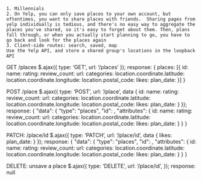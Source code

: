 	1. Millennials
	2. On Yelp, you can only save places to your own account, but oftentimes, you want to share places with friends.  Sharing pages from yelp individually is tedious, and there's no easy way to aggregate the places you've shared, so it's easy to forget about them. Then, plans fall through, or when you actually start planning to go, you have to go back and look for the places again
	3. Client-side routes: search, saved, map
	Use the Yelp API, and store a shared group's locations in the loopback API
	
GET /places
	$.ajax({
		type: ‘GET’,
		url: ‘/places’
	});
  response:
  { 
    places: [{
      id:
      name:
      rating:
      review_count:
      url:
      categories: 
      location.coordinate.latitude:
      location.coordinate.longitude:
      location.postal_code:
      likes:
      plan_date:
   }]
  }
	
POST /place
  $.ajax({
		type: ‘POST’,
		url: ‘/place’,
    data {
      id:
      name:
      rating:
      review_count:
      url:
      categories: 
      location.coordinate.latitude:
      location.coordinate.longitude:
      location.postal_code:
      likes:
      plan_date:
    }
	});
  response:
  {
  "data": {
    "type": "places",
    "id": ,
    "attributes": {
      id:
      name:
      rating:
      review_count:
      url:
      categories: 
      location.coordinate.latitude:
      location.coordinate.longitude:
      location.postal_code:
      likes:
      plan_date:
    }
  }
}
  
PATCH: /place/id
  $.ajax({
  		type: ‘PATCH’,
      url: ‘/place/id’,
      data {
        likes:
        plan_date:
      }
  });
  response:
  {
  "data": {
    "type": "places",
    "id": ,
    "attributes": {
      id:
      name:
      rating:
      review_count:
      url:
      categories: 
      location.coordinate.latitude:
      location.coordinate.longitude:
      location.postal_code:
      likes:
      plan_date:
    }
  }
}
      
DELETE: unsave a place
  $.ajax({
    type: ‘DELETE’,
    url: ‘/place/id’,
  });
  response: null
